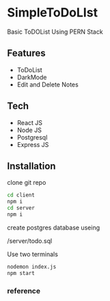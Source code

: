 # SimpleToDoLIst
Basic ToDOList Using PERN Stack 



## Features

- ToDoList
- DarkMode
- Edit and Delete Notes

## Tech

- React JS
- Node JS
- Postgresql
- Express JS


## Installation

clone git repo 

```sh
cd client
npm i 
cd server
npm i
```

create postgres database useing 

/server/todo.sql 


Use two terminals

```sh
nodemon index.js
npm start
```

### reference





